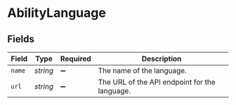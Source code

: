 # AbilityLanguage


## Fields

| Field                                         | Type                                          | Required                                      | Description                                   |
| --------------------------------------------- | --------------------------------------------- | --------------------------------------------- | --------------------------------------------- |
| `name`                                        | *string*                                      | :heavy_minus_sign:                            | The name of the language.                     |
| `url`                                         | *string*                                      | :heavy_minus_sign:                            | The URL of the API endpoint for the language. |